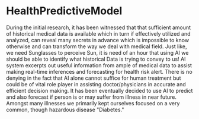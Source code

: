 # HealthPredictiveModel
During the initial research, it has been witnessed that that sufficient amount of historical medical data is available which in turn if effectively utilized and analyzed, can reveal many secrets in advance which is impossible to know otherwise and can transform the way we deal with medical field. Just like, we need Sunglasses to perceive Sun, it is need of an hour that using AI we should be able to identify  what historical Data is trying to convey to us! AI system excerpts out useful information from ample of medical data to assist making real-time inferences and forecasting for health risk alert. There is no denying in the fact that AI alone cannot suffice for human treatment but could be of vital role player in assisting doctor/physicians in accurate and efficient decision making. It has been eventually decided to use AI to predict and also forecast if person is or may suffer from illness in near future.  Amongst many illnesses we primarily kept ourselves focused on a very common, though hazardous disease "Diabetes."
